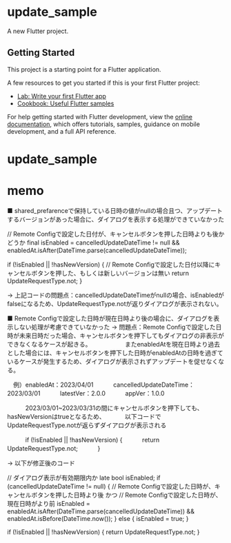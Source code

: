 # update_sample

A new Flutter project.

## Getting Started

This project is a starting point for a Flutter application.

A few resources to get you started if this is your first Flutter project:

- [Lab: Write your first Flutter app](https://docs.flutter.dev/get-started/codelab)
- [Cookbook: Useful Flutter samples](https://docs.flutter.dev/cookbook)

For help getting started with Flutter development, view the
[online documentation](https://docs.flutter.dev/), which offers tutorials,
samples, guidance on mobile development, and a full API reference.
# update_sample



# memo

■ shared_prefarenceで保持している日時の値がnullの場合且つ、アップデートするバージョンがあった場合に、ダイアログを表示する処理ができていなかった

// Remote Configで設定した日付が、キャンセルボタンを押した日時よりも後かどうか
final isEnabled = cancelledUpdateDateTime != null &&
    enabledAt.isAfter(DateTime.parse(cancelledUpdateDateTime));

if (!isEnabled || !hasNewVersion) {
  // Remote Configで設定した日付以降にキャンセルボタンを押した、もしくは新しいバージョンは無い
  return UpdateRequestType.not;
}

→ 上記コードの問題点：cancelledUpdateDateTimeがnullの場合、isEnabledがfalseになるため、UpdateRequestType.notが返りダイアログが表示されない。



■ Remote Configで設定した日時が現在日時より後の場合に、ダイアログを表示しない処理が考慮できていなかった
→ 問題点：Remote Configで設定した日時が未来日時だった場合、キャンセルボタンを押下してもダイアログの非表示ができなくなるケースが起きる。
　　　　　 またenabledAtを現在日時より過去とした場合には、キャンセルボタンを押下した日時がenabledAtの日時を過ぎているケースが発生するため、ダイアログが表示されずアップデートを促せなくなる。

　例）enabledAt：2023/04/01
　　　cancelledUpdateDateTime：2023/03/01
　　　latestVer：2.0.0
　　　appVer：1.0.0

　　　2023/03/01~2023/03/31の間にキャンセルボタンを押下しても、hasNewVersionはtrueとなるため、
　　　以下コードでUpdateRequestType.notが返らずダイアログが表示される

　　　if (!isEnabled || !hasNewVersion) {
  　　　return UpdateRequestType.not;
　　　}



→ 以下が修正後のコード

// ダイアログ表示が有効期限内か
late bool isEnabled;
if (cancelledUpdateDateTime != null) {
  // Remote Configで設定した日時が、キャンセルボタンを押した日時より後 かつ
  //   Remote Configで設定した日時が、現在日時がより前
  isEnabled = enabledAt.isAfter(DateTime.parse(cancelledUpdateDateTime)) &&
      enabledAt.isBefore(DateTime.now());
} else {
  isEnabled = true;
}

if (!isEnabled || !hasNewVersion) {
  return UpdateRequestType.not;
}